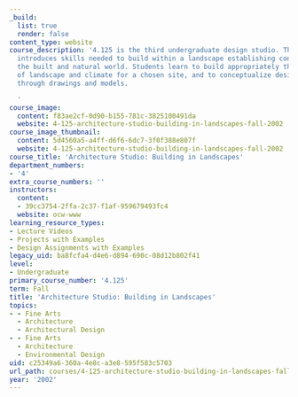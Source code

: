 ```yaml
---
_build:
  list: true
  render: false
content_type: website
course_description: '4.125 is the third undergraduate design studio. This subject
  introduces skills needed to build within a landscape establishing continuities between
  the built and natural world. Students learn to build appropriately through analysis
  of landscape and climate for a chosen site, and to conceptualize design decisions
  through drawings and models.

  '
course_image:
  content: f83ae2cf-0d90-b155-781c-3825100491da
  website: 4-125-architecture-studio-building-in-landscapes-fall-2002
course_image_thumbnail:
  content: 5d4560a5-a4ff-d6f6-6dc7-3f0f388e807f
  website: 4-125-architecture-studio-building-in-landscapes-fall-2002
course_title: 'Architecture Studio: Building in Landscapes'
department_numbers:
- '4'
extra_course_numbers: ''
instructors:
  content:
  - 39cc3754-2ffa-2c37-f1af-959679493fc4
  website: ocw-www
learning_resource_types:
- Lecture Videos
- Projects with Examples
- Design Assignments with Examples
legacy_uid: ba8fcfa4-d4e6-d894-690c-08d12b802f41
level:
- Undergraduate
primary_course_number: '4.125'
term: Fall
title: 'Architecture Studio: Building in Landscapes'
topics:
- - Fine Arts
  - Architecture
  - Architectural Design
- - Fine Arts
  - Architecture
  - Environmental Design
uid: c25349a6-360a-4e8c-a3e8-595f583c5703
url_path: courses/4-125-architecture-studio-building-in-landscapes-fall-2002
year: '2002'
---
```

